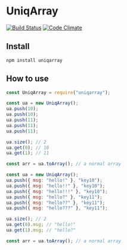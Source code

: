 # UniqArray

[![Build Status](https://travis-ci.org/wtetsu/uniqarray.svg?branch=master)](https://travis-ci.org/wtetsu/uniqarray)
[![Code Climate](https://codeclimate.com/github/wtetsu/uniqarray/badges/gpa.svg)](https://codeclimate.com/github/wtetsu/uniqarray)

## Install

```
npm install uniqarray
```

## How to use

```js
const UniqArray = require("uniqarray");

const ua = new UniqArray();
ua.push(10);
ua.push(10);
ua.push(11);
ua.push(11);
ua.push(11);

ua.size(); // 2
ua.get(0); // 10
ua.get(1); // 11

const arr = ua.toArray(); // a normal array
```

```js
const ua = new UniqArray();
ua.push({ msg: "hello!" }, "key10");
ua.push({ msg: "hello!!" }, "key10");
ua.push({ msg: "hello!!!" }, "key10");
ua.push({ msg: "hello?" }, "key11");
ua.push({ msg: "hello??" }, "key11");
ua.push({ msg: "hello???" }, "key11");

ua.size(); // 2
ua.get(0).msg; // "hello!"
ua.get(1).msg; // "hello?"

const arr = ua.toArray(); // a normal array
```
